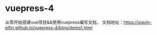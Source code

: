 # vuepress-4
从零开始搭建vue项目&amp;&amp;使用vuepress编写文档，
文档地址：https://xiayin-elfin.github.io/vuepress-4/blog/demo1.html
